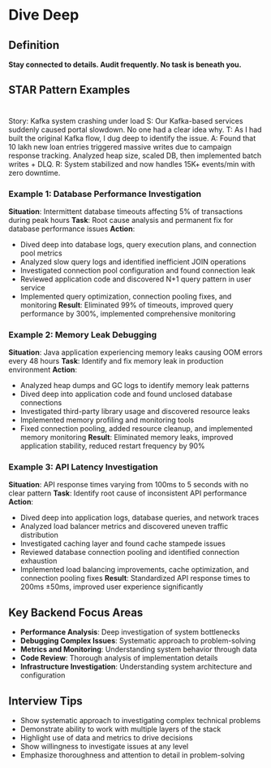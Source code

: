# Dive Deep

## Definition
**Stay connected to details. Audit frequently. No task is beneath you.**

## STAR Pattern Examples

# 
Story: Kafka system crashing under load
S: Our Kafka-based services suddenly caused portal slowdown. No one had a clear idea why.
T: As I had built the original Kafka flow, I dug deep to identify the issue.
A: Found that 10 lakh new loan entries triggered massive writes due to campaign response tracking. Analyzed heap size, scaled DB, then implemented batch writes + DLQ.
R: System stabilized and now handles 15K+ events/min with zero downtime.


### Example 1: Database Performance Investigation
**Situation**: Intermittent database timeouts affecting 5% of transactions during peak hours
**Task**: Root cause analysis and permanent fix for database performance issues
**Action**:
- Dived deep into database logs, query execution plans, and connection pool metrics
- Analyzed slow query logs and identified inefficient JOIN operations
- Investigated connection pool configuration and found connection leak
- Reviewed application code and discovered N+1 query pattern in user service
- Implemented query optimization, connection pooling fixes, and monitoring
**Result**: Eliminated 99% of timeouts, improved query performance by 300%, implemented comprehensive monitoring

### Example 2: Memory Leak Debugging
**Situation**: Java application experiencing memory leaks causing OOM errors every 48 hours
**Task**: Identify and fix memory leak in production environment
**Action**:
- Analyzed heap dumps and GC logs to identify memory leak patterns
- Dived deep into application code and found unclosed database connections
- Investigated third-party library usage and discovered resource leaks
- Implemented memory profiling and monitoring tools
- Fixed connection pooling, added resource cleanup, and implemented memory monitoring
**Result**: Eliminated memory leaks, improved application stability, reduced restart frequency by 90%

### Example 3: API Latency Investigation
**Situation**: API response times varying from 100ms to 5 seconds with no clear pattern
**Task**: Identify root cause of inconsistent API performance
**Action**:
- Dived deep into application logs, database queries, and network traces
- Analyzed load balancer metrics and discovered uneven traffic distribution
- Investigated caching layer and found cache stampede issues
- Reviewed database connection pooling and identified connection exhaustion
- Implemented load balancing improvements, cache optimization, and connection pooling fixes
**Result**: Standardized API response times to 200ms ±50ms, improved user experience significantly

## Key Backend Focus Areas
- **Performance Analysis**: Deep investigation of system bottlenecks
- **Debugging Complex Issues**: Systematic approach to problem-solving
- **Metrics and Monitoring**: Understanding system behavior through data
- **Code Review**: Thorough analysis of implementation details
- **Infrastructure Investigation**: Understanding system architecture and configuration

## Interview Tips
- Show systematic approach to investigating complex technical problems
- Demonstrate ability to work with multiple layers of the stack
- Highlight use of data and metrics to drive decisions
- Show willingness to investigate issues at any level
- Emphasize thoroughness and attention to detail in problem-solving 